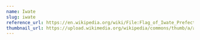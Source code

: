 ```yaml
---
name: Iwate
slug: iwate
reference_url: https://en.wikipedia.org/wiki/File:Flag_of_Iwate_Prefecture.svg
thumbnail_url: https://upload.wikimedia.org/wikipedia/commons/thumb/a/a9/Flag_of_Iwate_Prefecture.svg/120px-Flag_of_Iwate_Prefecture.svg.png
---
```

